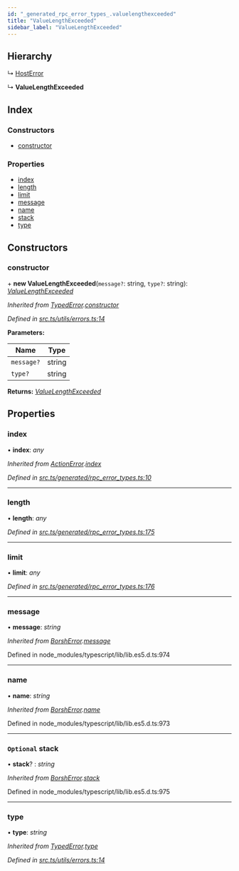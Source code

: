 ```yaml
---
id: "_generated_rpc_error_types_.valuelengthexceeded"
title: "ValueLengthExceeded"
sidebar_label: "ValueLengthExceeded"
---
```


## Hierarchy

  ↳ [HostError](_generated_rpc_error_types_.hosterror.md)

  ↳ **ValueLengthExceeded**

## Index

### Constructors

* [constructor](_generated_rpc_error_types_.valuelengthexceeded.md#constructor)

### Properties

* [index](_generated_rpc_error_types_.valuelengthexceeded.md#index)
* [length](_generated_rpc_error_types_.valuelengthexceeded.md#length)
* [limit](_generated_rpc_error_types_.valuelengthexceeded.md#limit)
* [message](_generated_rpc_error_types_.valuelengthexceeded.md#message)
* [name](_generated_rpc_error_types_.valuelengthexceeded.md#name)
* [stack](_generated_rpc_error_types_.valuelengthexceeded.md#optional-stack)
* [type](_generated_rpc_error_types_.valuelengthexceeded.md#type)

## Constructors

###  constructor

\+ **new ValueLengthExceeded**(`message?`: string, `type?`: string): *[ValueLengthExceeded](_generated_rpc_error_types_.valuelengthexceeded.md)*

*Inherited from [TypedError](_utils_errors_.typederror.md).[constructor](_utils_errors_.typederror.md#constructor)*

*Defined in [src.ts/utils/errors.ts:14](https://github.com/nearprotocol/nearlib/blob/213b318/src.ts/utils/errors.ts#L14)*

**Parameters:**

Name | Type |
------ | ------ |
`message?` | string |
`type?` | string |

**Returns:** *[ValueLengthExceeded](_generated_rpc_error_types_.valuelengthexceeded.md)*

## Properties

###  index

• **index**: *any*

*Inherited from [ActionError](_generated_rpc_error_types_.actionerror.md).[index](_generated_rpc_error_types_.actionerror.md#index)*

*Defined in [src.ts/generated/rpc_error_types.ts:10](https://github.com/nearprotocol/nearlib/blob/213b318/src.ts/generated/rpc_error_types.ts#L10)*

___

###  length

• **length**: *any*

*Defined in [src.ts/generated/rpc_error_types.ts:175](https://github.com/nearprotocol/nearlib/blob/213b318/src.ts/generated/rpc_error_types.ts#L175)*

___

###  limit

• **limit**: *any*

*Defined in [src.ts/generated/rpc_error_types.ts:176](https://github.com/nearprotocol/nearlib/blob/213b318/src.ts/generated/rpc_error_types.ts#L176)*

___

###  message

• **message**: *string*

*Inherited from [BorshError](_utils_serialize_.borsherror.md).[message](_utils_serialize_.borsherror.md#message)*

Defined in node_modules/typescript/lib/lib.es5.d.ts:974

___

###  name

• **name**: *string*

*Inherited from [BorshError](_utils_serialize_.borsherror.md).[name](_utils_serialize_.borsherror.md#name)*

Defined in node_modules/typescript/lib/lib.es5.d.ts:973

___

### `Optional` stack

• **stack**? : *string*

*Inherited from [BorshError](_utils_serialize_.borsherror.md).[stack](_utils_serialize_.borsherror.md#optional-stack)*

Defined in node_modules/typescript/lib/lib.es5.d.ts:975

___

###  type

• **type**: *string*

*Inherited from [TypedError](_utils_errors_.typederror.md).[type](_utils_errors_.typederror.md#type)*

*Defined in [src.ts/utils/errors.ts:14](https://github.com/nearprotocol/nearlib/blob/213b318/src.ts/utils/errors.ts#L14)*
